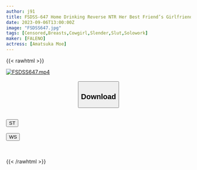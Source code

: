```yaml
---
author: j91
title: FSDSS-647 Home Drinking Reverse NTR Her Best Friend’s Girlfriend Plays With Me Who Gets An Immediate Erection And Repeatedly Ejaculates At The Stakeout Cowgirl Position. Angel Moe
date: 2023-09-06T13:00:00Z
image: "FSDSS647.jpg"
tags: [Censored,Breasts,Cowgirl,Slender,Slut,Solowork]
maker: [FALENO]
actress: [Amatsuka Moe]
---
```



{{< rawhtml >}}

<div class="video" data-videoid="br4yqgzDQwHPvBV">
    <a href="javascript:;">
        <img src="https://my.j91.asia/posts/FSDSS647/FSDSS647.jpg" width="WIDTH" height="HEIGHT" alt="FSDSS647.mp4" loading="lazy">
    </a>
</div>

<script type="text/javascript" src="https://j91.asia/asset/on-demand-st.js"></script>

<br>
  <link rel="stylesheet" href="https://j91.asia/asset/bs5.css">
  
  <center>
  <button class="btn btn-primary" type="button" data-bs-toggle="collapse" data-bs-target=".multi-collapse" aria-expanded="false" aria-controls="multiCollapseExample1 multiCollapseExample2"><h2>Download</h2></button></center>
</p>
<div class="row">
  <div class="col">
    <div class="collapse multi-collapse" id="multiCollapseExample1">
      <div class="card card-body">
	      	      <br>
<div class="buttons">  
<a href="https://streamtape.to/v/br4yqgzDQwHPvBV"><button class="btn-hover color-3"><i class="fa fa-download"></i> ST</button></a></div>
    </div>
  </div>
</div>
  <div class="col">
    <div class="collapse multi-collapse" id="multiCollapseExample2">
      <div class="card card-body">
	      <br>
<div class="buttons">
    <a href="https://wolfstream.tv/xtkltnpg0e38"><button class="btn-hover color-9"><i class="fa fa-download"></i> WS</button></a></div>
<br><br>
      </div>
    </div>
  </div>
</div>

{{< /rawhtml >}}